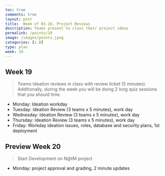 ```yaml
---
toc: true
comments: true
layout: post
title:  Week of 01-16, Project Reviews
description: Teams present to class their project ideas
permalink: /points/19
image: /images/points.jpeg
categories: [1.B]
type: plan
week: 19
---
```


## Week 19
> Teams Ideation reviews in class with review ticket (5 minutes).  Additionally, during the week you will be doing 2 long quiz sessions that you should time.  
- Monday: Ideation workday
- Tuesday: Ideation Review (3 teams x 5 minutes), work day
- Wednesday: Ideation Review (3 teams x 5 minutes), work day
- Thursday: Ideation Review (3 teams x 5 minutes), work day
- Friday: Workday ideation issues, roles, database and security plans, 1st deployment

## Preview Week 20
> Start Development on N@tM project
- Monday: project approval and grading, 2 minute updates